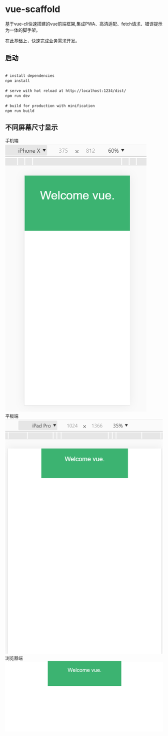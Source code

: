 # vue-scaffold
基于vue-cli快速搭建的vue前端框架,集成PWA、高清适配、fetch请求、错误提示为一体的脚手架。

在此基础上，快速完成业务需求开发。

## 启动

```shell

# install dependencies  
npm install

# serve with hot reload at http://localhost:1234/dist/  
npm run dev

# build for production with minification  
npm run build
```

## 不同屏幕尺寸显示
手机端   
![avatar](https://github.com/JeanZhao/imgRepo/blob/main/vue-scaffold/phone.png)   
平板端      
![avatar](https://github.com/JeanZhao/imgRepo/blob/main/vue-scaffold/tablet.png)     
浏览器端   
![avatar](https://github.com/JeanZhao/imgRepo/blob/main/vue-scaffold/browser.png)   

